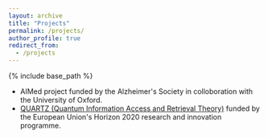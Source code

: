 ```yaml
---
layout: archive
title: "Projects"
permalink: /projects/
author_profile: true
redirect_from:
  - /projects
---
```


{% include base_path %}

* AIMed project funded by the Alzheimer's Society in colloboration with the University of Oxford.
* [QUARTZ (Quantum Information Access and Retrieval Theory)](https://www.quartz-itn.eu/about) funded by the European Union's Horizon 2020 research and innovation programme.
  
